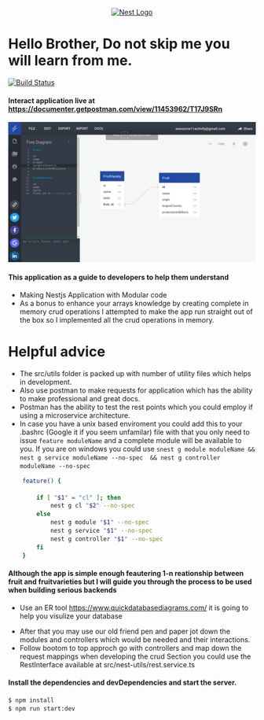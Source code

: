 <p align="center">
  <a href="http://nestjs.com/" target="blank"><img src="https://nestjs.com/img/logo_text.svg" width="320" alt="Nest Logo" /></a>
</p>

# Hello Brother, Do not skip me you will learn from me.

[![Build Status](https://travis-ci.org/joemccann/dillinger.svg?branch=master)](https://travis-ci.org/joemccann/dillinger)
#### Interact application live at https://documenter.getpostman.com/view/11453962/T17J9SRn
![](screenshots/ER.png)
#### This application as a guide to developers to help them understand   
  - Making Nestjs Application with Modular code
  - As a bonus to enhance your arrays knowledge by creating complete in memory crud operations
I attempted to make the app run straight out of the box so I implemented all the crud operations in memory.

# Helpful advice 

- The src/utils folder is packed up with number of utility files which helps in development.  
- Also use postman to make requests for application which has the ability to make professional and great docs.
- Postman has the ability to test the rest points which you could employ if using a microservice architecture.
- In case you have a unix based enviroment you could add this to your .bashrc (Google it if you seem unfamilar) file with that you only need to issue
```feature moduleName``` 
 and a complete module will be available to you. If you are on windows you could use
```snest g module moduleName && nest g service moduleName --no-spec  && nest g controller moduleName --no-spec```
```sh
    feature() {

        if [ "$1" = "cl" ]; then
            nest g cl "$2" --no-spec
        else
            nest g module "$1" --no-spec 
            nest g service "$1" --no-spec
            nest g controller "$1" --no-spec
        fi
    }
```

####  Although the app is simple enough feautering 1-n reationship between fruit and fruitvarieties but I will guide you through the process to be used when building serious backends
  - Use an ER tool https://www.quickdatabasediagrams.com/ it is going to help you visulize your database  
  <!-- IMAGES -->
- After that you may use our old friend pen and paper jot down the modules and controllers which would be needed and their interactions.       
- Follow bootom to top approch go with controllers and map down the request mappings when developing the crud Section you could use the RestInterface available at src/nest-utils/rest.service.ts


#### Install the dependencies and devDependencies and start the server.

```sh
$ npm install 
$ npm run start:dev
```
